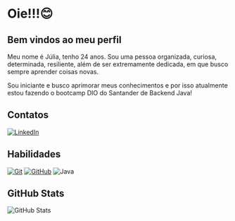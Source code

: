 # Oie!!!😊​

## Bem vindos ao meu perfil

Meu nome é Júlia, tenho 24 anos. Sou uma pessoa organizada, curiosa, determinada, resiliente, além de ser extremamente dedicada, em que busco sempre aprender coisas novas.

Sou iniciante e busco aprimorar meus conhecimentos e por isso atualmente estou fazendo o bootcamp DIO do Santander de Backend Java!
## Contatos

[![LinkedIn](https://img.shields.io/badge/LinkedIn-000?style=for-the-badge&logo=linkedin&logoColor=0E76A8)](www.linkedin.com/in/júlia-bispo)

## Habilidades
[![Git](https://img.shields.io/badge/Git-000?style=for-the-badge&logo=git&logoColor=E94D5F)](https://git-scm.com/doc) 
[![GitHub](https://img.shields.io/badge/GitHub-000?style=for-the-badge&logo=github&logoColor=30A3DC)](https://docs.github.com/)
![Java](https://img.shields.io/badge/Java-000?style=for-the-badge&logo=java)

## GitHub Stats
![GitHub Stats](https://github-readme-stats.vercel.app/api?username=JuliaBispo04&theme=transparent&bg_color=000&border_color=30A3DC&show_icons=true&icon_color=30A3DC&title_color=E94D5F&text_color=FFF)
